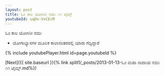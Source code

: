 ```yaml
---
layout: post
title: ಓಂ ಕಾಲ ಯೋಗಿನೀ ನಮಃ ೧೧ ಟೈಮ್ಸ್
youtubeId: uqDo-VxCEcM
---
```

 
 
 ಓಂ ಕಾಲ ಯೋಗಿನೀ ನಮಃ  
 
 -  ಯೋಗಾಭ್ಯಾಸಗಳ ಮೂಲಕ ಕಾಲಾನಂತರದಲ್ಲಿ ಯಾರು ಗೆದ್ದಿದ್ದಾರೆ 
 
  
 
  
 
 
 
 
 
 


{% include youtubePlayer.html id=page.youtubeId %}
 
[Next]({{ site.baseurl }}{% link  split1/_posts/2013-01-13-ಓಂ ಮಹಾ ನಾದಾಯ ನಮಃ ೧೧ ಟೈಮ್ಸ್.md%})
 
